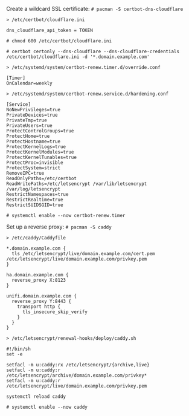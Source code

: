 
Create a wildcard SSL certificate:
`# pacman -S certbot-dns-cloudflare`

`> /etc/certbot/cloudflare.ini`
```
dns_cloudflare_api_token = TOKEN
```

`# chmod 600 /etc/certbot/cloudflare.ini`

`# certbot certonly --dns-cloudflare --dns-cloudflare-credentials /etc/certbot/cloudflare.ini -d '*.domain.example.com'`

`> /etc/systemd/system/certbot-renew.timer.d/override.conf`
```
[Timer]
OnCalendar=weekly
```

`> /etc/systemd/system/certbot-renew.service.d/hardening.conf`
```
[Service]
NoNewPrivileges=true
PrivateDevices=true
PrivateTmp=true
PrivateUsers=true
ProtectControlGroups=true
ProtectHome=true
ProtectHostname=true
ProtectKernelLogs=true
ProtectKernelModules=true
ProtectKernelTunables=true
ProtectProc=invisible
ProtectSystem=strict
RemoveIPC=true
ReadOnlyPaths=/etc/certbot
ReadWritePaths=/etc/letsencrypt /var/lib/letsencrypt /var/log/letsencrypt
RestrictNamespaces=true
RestrictRealtime=true
RestrictSUIDSGID=true
```

`# systemctl enable --now certbot-renew.timer`

Set up a reverse proxy:
`# pacman -S caddy`

`> /etc/caddy/Caddyfile`
```
*.domain.example.com {
  tls /etc/letsencrypt/live/domain.example.com/cert.pem /etc/letsencrypt/live/domain.example.com/privkey.pem
}

ha.domain.example.com {
  reverse_proxy X:8123
}

unifi.domain.example.com {
  reverse_proxy Y:8443 {
    transport http {
      tls_insecure_skip_verify
    }
  }
}
```

`> /etc/letsencrypt/renewal-hooks/deploy/caddy.sh`
```
#!/bin/sh
set -e

setfacl -m u:caddy:rx /etc/letsencrypt/{archive,live}
setfacl -m u:caddy:r /etc/letsencrypt/archive/domain.example.com/privkey*
setfacl -m u:caddy:r /etc/letsencrypt/live/domain.example.com/privkey.pem

systemctl reload caddy
```

`# systemctl enable --now caddy`
